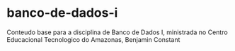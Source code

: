 # banco-de-dados-i
Conteudo base para a disciplina de Banco de Dados I, ministrada no Centro Educacional Tecnologico do Amazonas, Benjamin Constant
